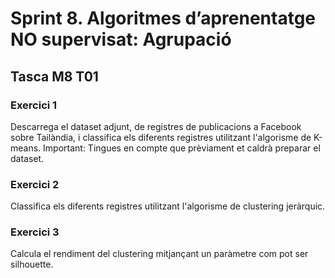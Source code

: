 # Sprint 8. Algoritmes d’aprenentatge NO supervisat: Agrupació

## Tasca M8 T01

### Exercici 1
Descarrega el dataset adjunt, de registres de publicacions a Facebook sobre Tailàndia, i classifica els diferents registres utilitzant l'algorisme de K-means.
Important: Tingues en compte que prèviament et caldrà preparar el dataset.

### Exercici 2
Classifica els diferents registres utilitzant l'algorisme de clustering jeràrquic.

### Exercici 3
Calcula el rendiment del clustering mitjançant un paràmetre com pot ser silhouette.
